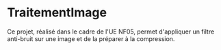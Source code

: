 # TraitementImage
Ce projet, réalisé dans le cadre de l'UE NF05, permet d'appliquer un filtre anti-bruit sur une image et de la préparer à la compression. 
